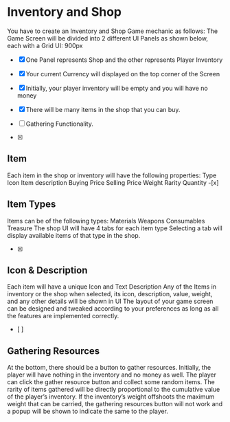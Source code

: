 # Inventory and Shop
You have to create an Inventory and Shop Game mechanic as follows:
The Game Screen will be divided into 2 different UI Panels as shown below, each with a Grid UI: 900px


- [x] One Panel represents Shop and the other represents Player Inventory
- [x] Your current Currency will displayed on the top corner of the Screen
- [x] Initially, your player inventory will be empty and you will have no money
- [x] There will be many items in the shop that you can buy.
- [ ] Gathering Functionality.


-[x]
## Item 
Each item in the shop or inventory will have the following properties:
Type
Icon
Item description
Buying Price
Selling Price
Weight
Rarity
Quantity
-[x]
## Item Types

Items can be of the following types:
Materials
Weapons
Consumables
Treasure
The shop UI will have 4 tabs for each item type
Selecting a tab will display available items of that type in the shop.

- [x]
## Icon & Description
Each item will have a unique Icon and Text Description
Any of the Items in inventory or the shop when selected, its icon, description, value, weight, and any other details will be shown in UI 
The layout of your game screen can be designed and tweaked according to your preferences as long as all the features are implemented correctly.
- [ ]
## Gathering Resources
At the bottom, there should be a button to gather resources.
Initially, the player will have nothing in the inventory and no money as well.
The player can click the gather resource button and collect some random items.
The rarity of items gathered will be directly proportional to the cumulative value of the player’s inventory.
If the inventory’s weight offshoots the maximum weight that can be carried, the gathering resources button will not work and a popup will be shown to indicate the same to the player.
